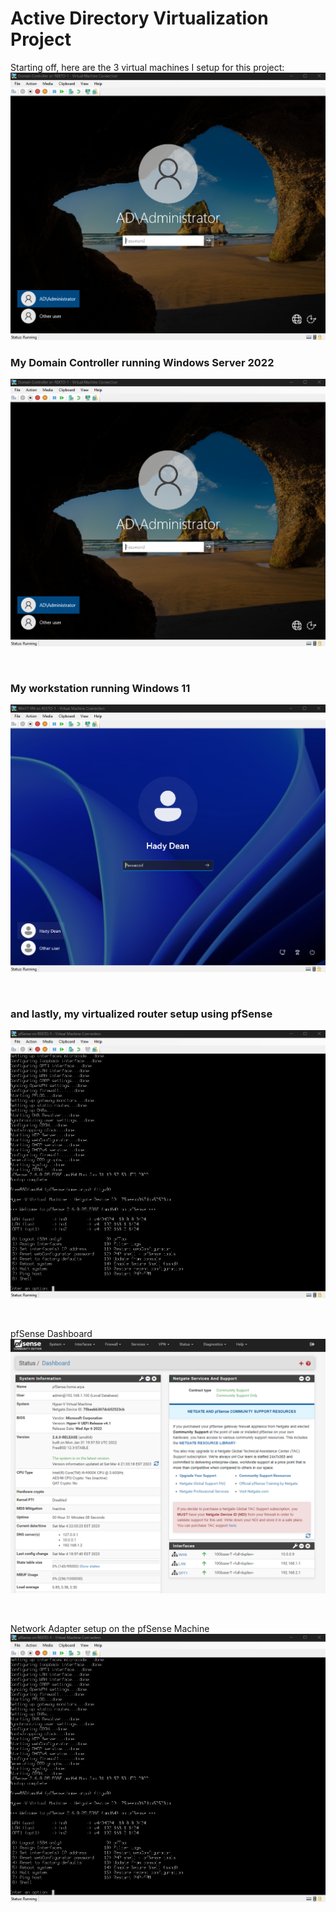 # Active Directory Virtualization Project

Starting off, here are the 3 virtual machines I setup for this project:
![](Screenshots/AD_DC_Login_Screen.png)

### My Domain Controller running Windows Server 2022
![](Screenshots/AD_DC_Login_Screen.png)

<br/>

### My workstation running Windows 11
![](Screenshots/AD_Win11VM_Login_Screen.png)

<br/>

### and lastly, my virtualized router setup using pfSense
![](Screenshots/AD_pfSense_VM.png)

<br/>

pfSense Dashboard
![](Screenshots/AD_pfSense_Dashboard.png)

<br/>

Network Adapter setup on the pfSense Machine
![](Screenshots/AD_pfSense_VM.png)

<br/>
